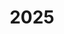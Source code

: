 ---
title: "2025"
collection: publications
permalink: /publication/2010-10-01-paper
excerpt: "<br/><img src='/images/2025-6.png' alt='www' width='300' height='150' style='float:left'>"
paperurl: ' '
citation: 'Peng Zhang, Fengxi Bai, Yi Liu, Yingxin Ma, Wei Zeng, Yi-Jun Yang,Ligang Liu, Weiming Wang(Corresponding Author). (2025). &quot; Optimization of Tetrahedral Lattice Structure. &quot; <i>Additive Manufacturing, Accepted</i>, 2025. '
---